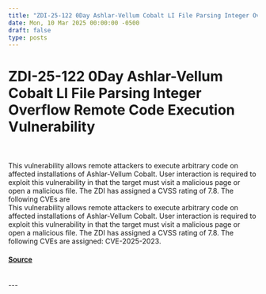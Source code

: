 ```yaml
---
title: "ZDI-25-122 0Day Ashlar-Vellum Cobalt LI File Parsing Integer Overflow Remote Code Execution Vulnerability"
date: Mon, 10 Mar 2025 00:00:00 -0500
draft: false
type: posts
---
```

# ZDI-25-122 0Day Ashlar-Vellum Cobalt LI File Parsing Integer Overflow Remote Code Execution Vulnerability

<br/>

<br/>
This vulnerability allows remote attackers to execute arbitrary code on affected installations of Ashlar-Vellum Cobalt. User interaction is required to exploit this vulnerability in that the target must visit a malicious page or open a malicious file. The ZDI has assigned a CVSS rating of 7.8. The following CVEs are
<br/>
This vulnerability allows remote attackers to execute arbitrary code on affected installations of Ashlar-Vellum Cobalt. User interaction is required to exploit this vulnerability in that the target must visit a malicious page or open a malicious file. The ZDI has assigned a CVSS rating of 7.8. The following CVEs are assigned: CVE-2025-2023.

#### [Source](http://www.zerodayinitiative.com/advisories/ZDI-25-122/)

<br/>
---
